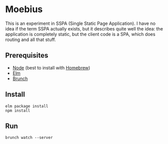 # Moebius

This is an experiment in SSPA (Single Static Page Application).  I have no idea
if the term SSPA actually exists, but it describes quite well the idea: the
application is completely static, but the client code is a SPA, which does routing
and all that stuff.


## Prerequisites

- [Node](http://nodejs.org) (best to install with [Homebrew](http://brew.sh))
- [Elm](http://elm-lang.org/install)
- [Brunch](http://brunch.io)

## Install

```
elm package install
npm install
```

## Run

`brunch watch --server`
